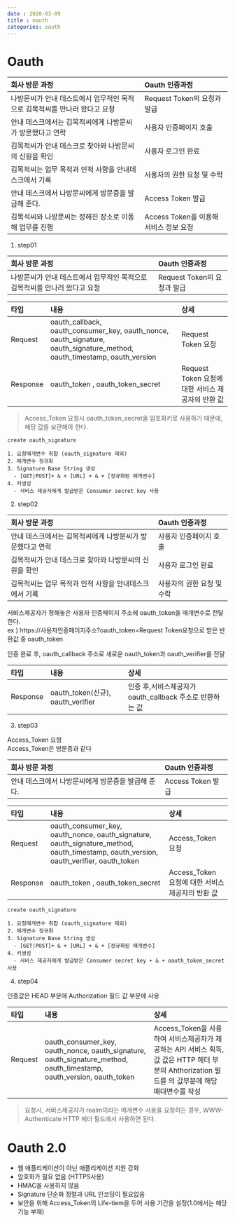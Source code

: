 ```yaml
---
date : 2020-03-09
title : oauth
categories: oauth
---
```


# Oauth

|회사 방문 과정| Oauth 인증과정|
|:--|:--|
|나방문씨가 안내 데스트에서 업무적인 목적으로 김목적씨를 만나러 왔다고 요청|Request Token의 요청과 발급|
|안내 데스크에서는 김목적씨에게 나방문씨가 방문했다고 연락|사용자 인증페이지 호출|
|김목적씨가 안내 데스크로 찾아와 나방문씨의 신원을 확인| 사용자 로그인 완료|
|김목적씨는 업무 목적과 인적 사항을 안내데스크에서 기록|사용자의 권한 요청 및 수락|
|안내 데스크에서 나방문씨에게 방문증을 발급해 준다. | Access Token 발급|
|김목석씨와 나방문씨는 정해진 장소로 이동해 업무를 진행|Access Token을 이용해 서비스 정보 요청|

1. step01

|회사 방문 과정| Oauth 인증과정|
|:--|:--|
|나방문씨가 안내 데스트에서 업무적인 목적으로 김목적씨를 만나러 왔다고 요청|Request Token의 요청과 발급|

|타입|내용|상세|
|:--|:--|:--|
|Request|oauth_callback, oauth_consumer_key,  oauth_nonce, oauth_signature, oauth_signature_method, oauth_timestamp, oauth_version|Request Token 요청|
|Response|oauth_token , oauth_token_secret|Request Token 요청에 대한 서비스 제공자의 반환 값|

> Access_Token 요청시 oauth_token_secret을 암호화키로 사용하기 때문에, 해당 값을 보관해야 한다.

```
create oauth_signature

1. 요청매개변수 취합 (oauth_signature 제외)
2. 매개변수 정규화
3. Signature Base String 생성
  - [GET|POST]+ & + [URL] + & + [정규화된 매개변수]
4. 키생성
  - 서비스 제공자에게 발급받은 Consumer secret key 사용
```

2. step02

|회사 방문 과정| Oauth 인증과정|
|:--|:--|
|안내 데스크에서는 김목적씨에게 나방문씨가 방문했다고 연락|사용자 인증페이지 호출|
|김목적씨가 안내 데스크로 찾아와 나방문씨의 신원을 확인| 사용자 로그인 완료|
|김목적씨는 업무 목적과 인적 사항을 안내데스크에서 기록|사용자의 권한 요청 및 수락|

서비스제공자가 정해놓은 사용자 인증페이지 주소에 oauth_token을 매개변수로 전달한다.  
ex ) https:\//사용자인증페이지주소?oauth_token=Request Token요청으로 받은 반환값 중 oauth_token

인증 완료 후, oauth_callback 주소로 새로운 oauth_token과 oauth_verifier를 전달

|타입|내용|상세|
|:--|:--|:--|
|Response|oauth_token(신규), oauth_verifier|인증 후,서비스제공자가 oauth_callback 주소로 반환하는 값|


3. step03

Access_Token 요청  
Access_Token은 방문증과 같다

|회사 방문 과정| Oauth 인증과정|
|:--|:--|
|안내 데스크에서 나방문씨에게 방문증을 발급해 준다. | Access Token 발급|

|타입|내용|상세|
|:--|:--|:--|
|Request|oauth_consumer_key, oauth_nonce, oauth_signature, oauth_signature_method, oauth_timestamp, oauth_version, oauth_verifier, oauth_token |Access_Token 요청|
|Response|oauth_token , oauth_token_secret|Access_Token 요청에 대한 서비스 제공자의 반환 값|


```
create oauth_signature

1. 요청매개변수 취합 (oauth_signature 제외)
2. 매개변수 정규화
3. Signature Base String 생성
  - [GET|POST]+ & + [URL] + & + [정규화된 매개변수]
4. 키생성
  - 서비스 제공자에게 발급받은 Consumer secret key + & + oauth_token_secret 사용

```

4. step04

인증값은 HEAD 부분에 Authorization 필드 값 부분에 사용

|타입|내용|상세|
|:--|:--|:--|
|Request|oauth_consumer_key, oauth_nonce, oauth_signature, oauth_signature_method, oauth_timestamp, oauth_version, oauth_token |Access_Token을 사용하여 서비스제공자가 제공하는 API 서비스 획득, 값 값은 HTTP 헤더 부분의 Ahthorization 필드를 의 값부분에 해당 매대변수를 작성|

> 요청시, 서비스제공자가 realm이라는 매개변수 사용을 요청하는 경우, WWW-Authenticate HTTP 헤더 필드에서 사용하면 된다.

# Oauth 2.0

- 웹 애플리케이션이 아닌 애플리케이션 지원 강화
- 암호화가 필요 없음 (HTTPS사용)
- HMAC을 사용하지 않음
- Signature 단순화 정렬과 URL 인코딩이 필요없음
- 보안을 위해 Access_Token의 Life-tiem을 두어 사용 기간을 설정(1.0에서는 해당 기능 부재)
